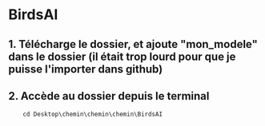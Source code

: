 # BirdsAI

## 1.   Télécharge le dossier, et ajoute "mon_modele" dans le dossier (il était trop lourd pour que je puisse l'importer dans github)

## 2.   Accède au dossier depuis le terminal
        cd Desktop\chemin\chemin\chemin\BirdsAI
        
        
